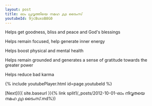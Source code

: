 ```yaml
---
layout: post
title: ഓം പ്രവൃത്തിയെ നമഹ ൧൧ ടൈംസ്
youtubeId: 9jcBuxoB8G0
---
```

 
 
Helps get goodness, bliss and peace and God's blessings
 
Helps remain focused, help generate inner energy 
 
Helps boost physical and mental health 
 
Helps remain grounded and generates a sense of gratitude towards the greater power 
 
Helps reduce bad karma
 
 
 
 


{% include youtubePlayer.html id=page.youtubeId %}
 
[Next]({{ site.baseurl }}{% link  split1/_posts/2012-10-01-ഓം നിവൃതയെ നമഹ ൧൧ ടൈംസ്.md%})
 
